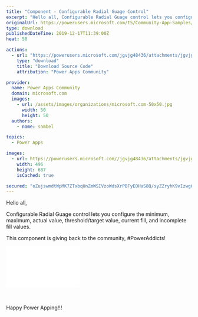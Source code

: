 ```yaml
---
title: "Component - Configurable Radial Guage Control"
excerpt: "Hello all, Configurable Radial Guage control lets you configure the minimum, maximum, actual value, threshold/target value, current fill, and"
originalUrl: https://powerusers.microsoft.com/t5/Community-App-Samples/Component-Configurable-Radial-Guage-Control/td-p/428820
type: download
publishedDateTime: 2019-12-17T11:39:00Z
heat: 50

actions:
  - url: "https://powerusers.microsoft.com/jgvjg48436/attachments/jgvjg48436/AppFeedbackGallery/359/2/Radial%20Guage%20Component.msapp"
    type: "download"
    title: "Download Source Code"
    attribution: "Power Apps Community"

provider:
  name: Power Apps Community
  domain: microsoft.com
  images:
    - url: /assets/images/organizations/microsoft.com-50x50.jpg
      width: 50
      height: 50
  authors:
    - name: sambel

topics:
  - Power Apps

images:
  - url: https://powerusers.microsoft.com//jgvjg48436/attachments/jgvjg48436/AppFeedbackGallery/359/1/Radial%20Guage%20Component%20Img.png
    width: 496
    height: 687
    isCached: true

secured: "oZujswmdtWpMK7ZTxbqUnZmWSIVzoWdsXrPBFyEOHaS8Q/syZZryhK9vIzwg6IG7kwK+aj76ZzwuAB9iUgVb0L2EUFfC/b1G4JZMqDoMxy6eeOAOfdyF0WJiM14IewFEGwGeemb0/3/+cSDc8Fn+BVzkogesVSSuYyUZoy3qZsEMRZmr64pyaiQLgVhEWuXcmOp7TN+VJgHizwU0fzYEil/UDxc1SmN4YkOk+jxn/K0kbC7XwP+/0FE7lNDuscltM0EMKrwt0F+fIR0Ij+LtcOxGV/C920AqkeSjI1ZpERtMF/1uH9dHc5f1hJJ0wP6yGL5O+hLGfkclvd0/VkKugtIkev/NS4Pc4Et++3O5mVLydSsFbVp+OqCoBTxesUrwH/90P79CkVWoSoIIiYCUbA==;yzSzH5fuWXyPBm0lPZj6GQ=="
---
```

<p>Hello all,</p><p>Configurable Radial Guage control lets you configure the minimum, maximum, actual value, threshold/target value, current fill, and incomplete fill values.&nbsp;</p><p>This component is giving back to the community, #PowerAddicts!</p><p><div class="video-embed-center video-embed"><iframe class="embedly-embed" src="//cdn.embedly.com/widgets/media.html?src=https%3A%2F%2Fwww.youtube.com%2Fembed%2FwC2ckGfL6y8%3Ffeature%3Doembed&amp;display_name=YouTube&amp;url=https%3A%2F%2Fwww.youtube.com%2Fwatch%3Fv%3DwC2ckGfL6y8&amp;image=https%3A%2F%2Fi.ytimg.com%2Fvi%2FwC2ckGfL6y8%2Fhqdefault.jpg&amp;key=b0d40caa4f094c68be7c29880b16f56e&amp;type=text%2Fhtml&amp;schema=youtube" width="200" height="112" scrolling="no" title="YouTube embed" frameborder="0" allow="autoplay; fullscreen" allowfullscreen="true"></iframe></div><p>&nbsp;</p><p>Happy Power Apping!!!</p><p>&nbsp;</p><p>&nbsp;</p>

